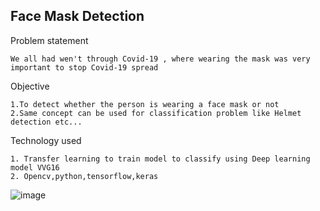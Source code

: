 ## Face Mask Detection

Problem statement
```
We all had wen't through Covid-19 , where wearing the mask was very important to stop Covid-19 spread

```

Objective
```
1.To detect whether the person is wearing a face mask or not        
2.Same concept can be used for classification problem like Helmet detection etc...

```


Technology used
```
1. Transfer learning to train model to classify using Deep learning model VVG16     
2. Opencv,python,tensorflow,keras

```
![image](https://user-images.githubusercontent.com/95518247/207875137-38b882d1-07b4-4435-8432-c4363b88b679.png)
